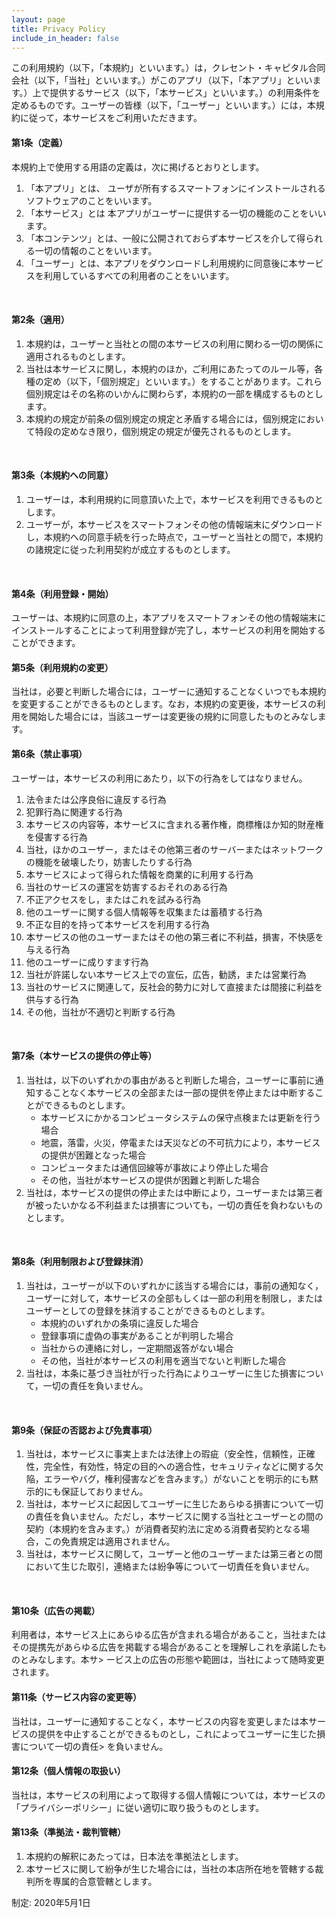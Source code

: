 ```yaml
---
layout: page
title: Privacy Policy
include_in_header: false
---
```


この利用規約（以下，「本規約」といいます。）は，クレセント・キャピタル合同会社（以下，「当社」といいます。）がこのアプリ（以下，「本アプリ」といいます。）上で提供するサービス（以下，「本サービス」といいます。）の利用条件を定めるものです。ユーザーの皆様（以下，「ユーザー」といいます。）には，本規約に従って，本サービスをご利用いただきます。
<br>

#### 第1条（定義）
本規約上で使用する用語の定義は，次に掲げるとおりとします。
1. 「本アプリ」とは、 ユーザが所有するスマートフォンにインストールされるソフトウェアのことをいいます。
2. 「本サービス」とは 本アプリがユーザーに提供する一切の機能のことをいいます。
3. 「本コンテンツ」とは、一般に公開されておらず本サービスを介して得られる一切の情報のことをいいます。
4. 「ユーザー」とは、本アプリをダウンロードし利用規約に同意後に本サービスを利用しているすべての利用者のことをいいます。
<br>

#### 第2条（適用）
1. 本規約は，ユーザーと当社との間の本サービスの利用に関わる一切の関係に適用されるものとします。
2. 当社は本サービスに関し，本規約のほか，ご利用にあたってのルール等，各種の定め（以下，「個別規定」といいます。）をすることがあります。これら個別規定はその名称のいかんに関わらず，本規約の一部を構成するものとします。
3. 本規約の規定が前条の個別規定の規定と矛盾する場合には，個別規定において特段の定めなき限り，個別規定の規定が優先されるものとします。
<br>

#### 第3条（本規約への同意）
1. ユーザーは，本利用規約に同意頂いた上で，本サービスを利用できるものとします。
2. ユーザーが，本サービスをスマートフォンその他の情報端末にダウンロードし，本規約への同意手続を行った時点で，ユーザーと当社との間で，本規約の諸規定に従った利用契約が成立するものとします。
<br>

#### 第4条（利用登録・開始）
ユーザーは、本規約に同意の上，本アプリをスマートフォンその他の情報端末にインストールすることによって利用登録が完了し，本サービスの利用を開始することができます。
<br>

#### 第5条（利用規約の変更）
当社は，必要と判断した場合には，ユーザーに通知することなくいつでも本規約を変更することができるものとします。なお，本規約の変更後，本サービスの利用を開始した場合には，当該ユーザーは変更後の規約に同意したものとみなします。
<br>

#### 第6条（禁止事項）
ユーザーは，本サービスの利用にあたり，以下の行為をしてはなりません。

1. 法令または公序良俗に違反する行為
2. 犯罪行為に関連する行為
3. 本サービスの内容等，本サービスに含まれる著作権，商標権ほか知的財産権を侵害する行為
4. 当社，ほかのユーザー，またはその他第三者のサーバーまたはネットワークの機能を破壊したり，妨害したりする行為
5. 本サービスによって得られた情報を商業的に利用する行為
6. 当社のサービスの運営を妨害するおそれのある行為
7. 不正アクセスをし，またはこれを試みる行為
8. 他のユーザーに関する個人情報等を収集または蓄積する行為
9. 不正な目的を持って本サービスを利用する行為
10. 本サービスの他のユーザーまたはその他の第三者に不利益，損害，不快感を与える行為
11. 他のユーザーに成りすます行為
12. 当社が許諾しない本サービス上での宣伝，広告，勧誘，または営業行為
13. 当社のサービスに関連して，反社会的勢力に対して直接または間接に利益を供与する行為
14. その他，当社が不適切と判断する行為
<br>

#### 第7条（本サービスの提供の停止等）
1. 当社は，以下のいずれかの事由があると判断した場合，ユーザーに事前に通知することなく本サービスの全部または一部の提供を停止または中断することができるものとします。
   - 本サービスにかかるコンピュータシステムの保守点検または更新を行う場合
   - 地震，落雷，火災，停電または天災などの不可抗力により，本サービスの提供が困難となった場合
   - コンピュータまたは通信回線等が事故により停止した場合
   - その他，当社が本サービスの提供が困難と判断した場合
2. 当社は，本サービスの提供の停止または中断により，ユーザーまたは第三者が被ったいかなる不利益または損害についても，一切の責任を負わないものとします。
<br>

#### 第8条（利用制限および登録抹消）
1. 当社は，ユーザーが以下のいずれかに該当する場合には，事前の通知なく，ユーザーに対して，本サービスの全部もしくは一部の利用を制限し，またはユーザーとしての登録を抹消することができるものとします。
   - 本規約のいずれかの条項に違反した場合
   - 登録事項に虚偽の事実があることが判明した場合
   - 当社からの連絡に対し，一定期間返答がない場合
   - その他，当社が本サービスの利用を適当でないと判断した場合
2. 当社は，本条に基づき当社が行った行為によりユーザーに生じた損害について，一切の責任を負いません。
<br>

#### 第9条（保証の否認および免責事項）
1. 当社は，本サービスに事実上または法律上の瑕疵（安全性，信頼性，正確性，完全性，有効性，特定の目的への適合性，セキュリティなどに関する欠陥，エラーやバグ，権利侵害などを含みます。）がないことを明示的にも黙示的にも保証しておりません。
2. 当社は，本サービスに起因してユーザーに生じたあらゆる損害について一切の責任を負いません。ただし，本サービスに関する当社とユーザーとの間の契約（本規約を含みます。）が消費者契約法に定める消費者契約となる場合，この免責規定は適用されません。
3. 当社は，本サービスに関して，ユーザーと他のユーザーまたは第三者との間において生じた取引，連絡または紛争等について一切責任を負いません。
<br>

#### 第10条（広告の掲載）
利用者は，本サービス上にあらゆる広告が含まれる場合があること，当社またはその提携先があらゆる広告を掲載する場合があることを理解しこれを承諾したものとみなします。本サ> ービス上の広告の形態や範囲は，当社によって随時変更されます。
<br>

#### 第11条（サービス内容の変更等）
当社は，ユーザーに通知することなく，本サービスの内容を変更しまたは本サービスの提供を中止することができるものとし，これによってユーザーに生じた損害について一切の責任> を負いません。
<br>

#### 第12条（個人情報の取扱い）
当社は，本サービスの利用によって取得する個人情報については，本サービスの「プライバシーポリシー」に従い適切に取り扱うものとします。
<br>

#### 第13条（準拠法・裁判管轄）
1. 本規約の解釈にあたっては，日本法を準拠法とします。
2. 本サービスに関して紛争が生じた場合には，当社の本店所在地を管轄する裁判所を専属的合意管轄とします。

制定: 2020年5月1日